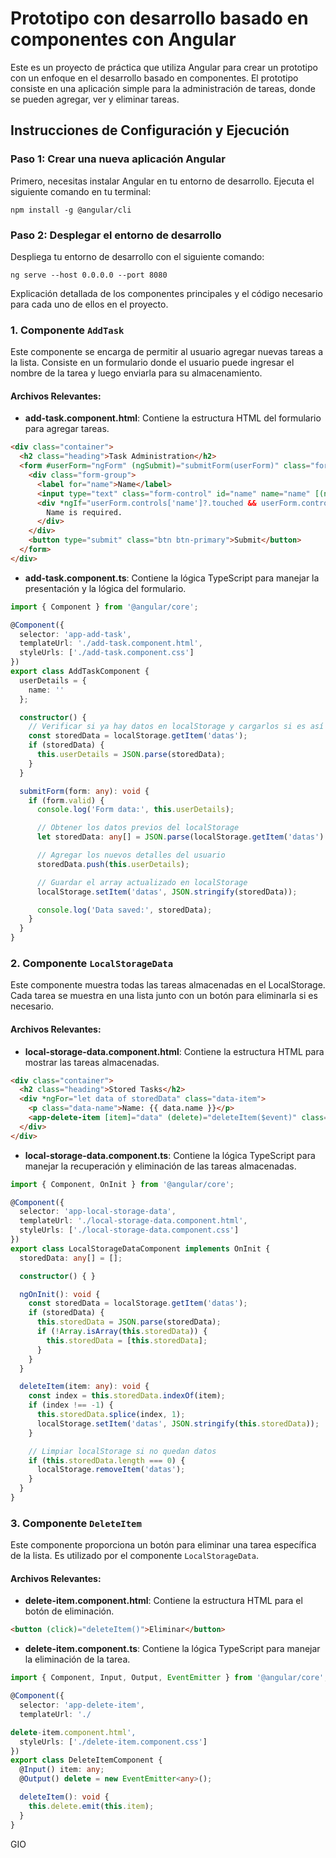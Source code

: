 # Prototipo con desarrollo basado en componentes con Angular

Este es un proyecto de práctica que utiliza Angular para crear un prototipo con un enfoque en el desarrollo basado en componentes. El prototipo consiste en una aplicación simple para la administración de tareas, donde se pueden agregar, ver y eliminar tareas.

## Instrucciones de Configuración y Ejecución

### Paso 1: Crear una nueva aplicación Angular

Primero, necesitas instalar Angular en tu entorno de desarrollo. Ejecuta el siguiente comando en tu terminal:

```
npm install -g @angular/cli
```

### Paso 2: Desplegar el entorno de desarrollo

Despliega tu entorno de desarrollo con el siguiente comando:

```
ng serve --host 0.0.0.0 --port 8080
```
Explicación detallada de los componentes principales y el código necesario para cada uno de ellos en el proyecto.

### 1. Componente `AddTask`

Este componente se encarga de permitir al usuario agregar nuevas tareas a la lista. Consiste en un formulario donde el usuario puede ingresar el nombre de la tarea y luego enviarla para su almacenamiento.

#### Archivos Relevantes:
- **add-task.component.html**: Contiene la estructura HTML del formulario para agregar tareas.
```html
<div class="container"> 
  <h2 class="heading">Task Administration</h2> 
  <form #userForm="ngForm" (ngSubmit)="submitForm(userForm)" class="form"> 
    <div class="form-group"> 
      <label for="name">Name</label> 
      <input type="text" class="form-control" id="name" name="name" [(ngModel)]="userDetails.name" required> 
      <div *ngIf="userForm.controls['name']?.touched && userForm.controls['name']?.invalid" class="text-danger"> 
        Name is required. 
      </div> 
    </div> 
    <button type="submit" class="btn btn-primary">Submit</button> 
  </form> 
</div> 
```
- **add-task.component.ts**: Contiene la lógica TypeScript para manejar la presentación y la lógica del formulario.
```typescript
import { Component } from '@angular/core'; 

@Component({ 
  selector: 'app-add-task', 
  templateUrl: './add-task.component.html', 
  styleUrls: ['./add-task.component.css'] 
}) 
export class AddTaskComponent { 
  userDetails = { 
    name: '' 
  }; 

  constructor() { 
    // Verificar si ya hay datos en localStorage y cargarlos si es así 
    const storedData = localStorage.getItem('datas'); 
    if (storedData) { 
      this.userDetails = JSON.parse(storedData); 
    } 
  } 

  submitForm(form: any): void { 
    if (form.valid) { 
      console.log('Form data:', this.userDetails); 

      // Obtener los datos previos del localStorage 
      let storedData: any[] = JSON.parse(localStorage.getItem('datas') || '[]'); 

      // Agregar los nuevos detalles del usuario 
      storedData.push(this.userDetails); 

      // Guardar el array actualizado en localStorage 
      localStorage.setItem('datas', JSON.stringify(storedData)); 

      console.log('Data saved:', storedData); 
    } 
  } 
} 
```

### 2. Componente `LocalStorageData`

Este componente muestra todas las tareas almacenadas en el LocalStorage. Cada tarea se muestra en una lista junto con un botón para eliminarla si es necesario.

#### Archivos Relevantes:
- **local-storage-data.component.html**: Contiene la estructura HTML para mostrar las tareas almacenadas.
```html
<div class="container"> 
  <h2 class="heading">Stored Tasks</h2> 
  <div *ngFor="let data of storedData" class="data-item"> 
    <p class="data-name">Name: {{ data.name }}</p> 
    <app-delete-item [item]="data" (delete)="deleteItem($event)" class="delete-item"></app-delete-item> 
  </div> 
</div>
```
- **local-storage-data.component.ts**: Contiene la lógica TypeScript para manejar la recuperación y eliminación de las tareas almacenadas.
```typescript
import { Component, OnInit } from '@angular/core'; 

@Component({ 
  selector: 'app-local-storage-data', 
  templateUrl: './local-storage-data.component.html', 
  styleUrls: ['./local-storage-data.component.css'] 
}) 
export class LocalStorageDataComponent implements OnInit { 
  storedData: any[] = []; 

  constructor() { } 

  ngOnInit(): void { 
    const storedData = localStorage.getItem('datas'); 
    if (storedData) { 
      this.storedData = JSON.parse(storedData); 
      if (!Array.isArray(this.storedData)) { 
        this.storedData = [this.storedData]; 
      } 
    } 
  } 

  deleteItem(item: any): void { 
    const index = this.storedData.indexOf(item); 
    if (index !== -1) { 
      this.storedData.splice(index, 1); 
      localStorage.setItem('datas', JSON.stringify(this.storedData)); 
    } 

    // Limpiar localStorage si no quedan datos 
    if (this.storedData.length === 0) { 
      localStorage.removeItem('datas'); 
    } 
  } 
} 
```

### 3. Componente `DeleteItem`

Este componente proporciona un botón para eliminar una tarea específica de la lista. Es utilizado por el componente `LocalStorageData`.

#### Archivos Relevantes:
- **delete-item.component.html**: Contiene la estructura HTML para el botón de eliminación.
```html
<button (click)="deleteItem()">Eliminar</button> 
```
- **delete-item.component.ts**: Contiene la lógica TypeScript para manejar la eliminación de la tarea.
```typescript
import { Component, Input, Output, EventEmitter } from '@angular/core'; 

@Component({ 
  selector: 'app-delete-item', 
  templateUrl: './

delete-item.component.html', 
  styleUrls: ['./delete-item.component.css'] 
}) 
export class DeleteItemComponent { 
  @Input() item: any; 
  @Output() delete = new EventEmitter<any>(); 

  deleteItem(): void { 
    this.delete.emit(this.item); 
  } 
} 
```

GIO
